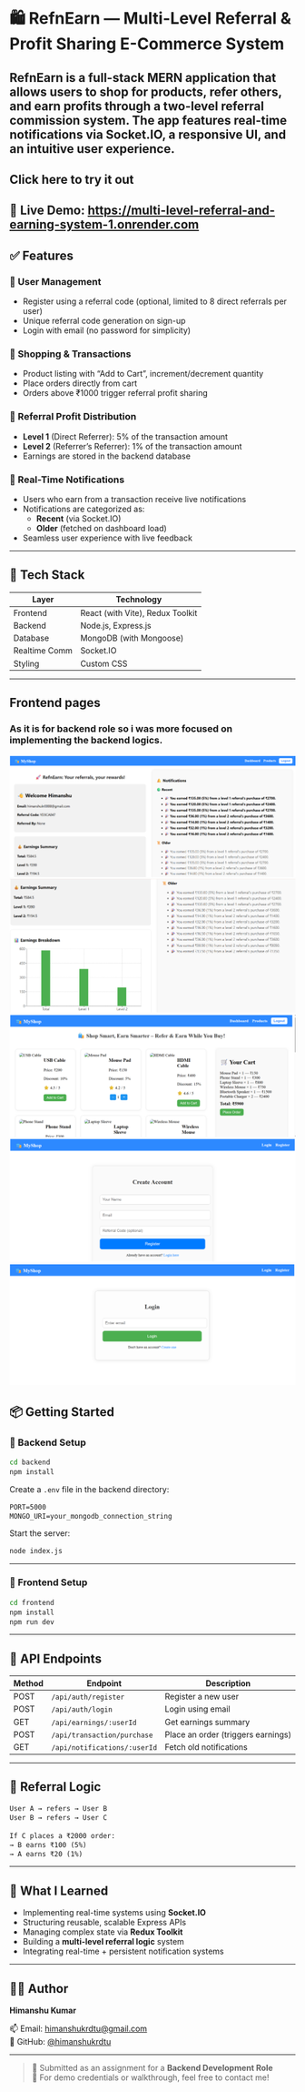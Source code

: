 # 🛍️ RefnEarn — Multi-Level Referral & Profit Sharing E-Commerce System

RefnEarn is a full-stack **MERN** application that allows users to shop for products, refer others, and earn profits through a **two-level referral commission system**. The app features real-time **notifications** via **Socket.IO**, a responsive UI, and an intuitive user experience.
---
## Click here to try it out
🔗 **Live Demo:** https://multi-level-referral-and-earning-system-1.onrender.com
---

## ✅ Features

### 👤 User Management
- Register using a referral code (optional, limited to 8 direct referrals per user)
- Unique referral code generation on sign-up
- Login with email (no password for simplicity)

### 🛒 Shopping & Transactions
- Product listing with “Add to Cart”, increment/decrement quantity
- Place orders directly from cart
- Orders above ₹1000 trigger referral profit sharing

### 💸 Referral Profit Distribution
- **Level 1** (Direct Referrer): 5% of the transaction amount
- **Level 2** (Referrer’s Referrer): 1% of the transaction amount
- Earnings are stored in the backend database

### 🔔 Real-Time Notifications
- Users who earn from a transaction receive live notifications
- Notifications are categorized as:
  - **Recent** (via Socket.IO)
  - **Older** (fetched on dashboard load)
- Seamless user experience with live feedback

---

## 🧱 Tech Stack

| Layer          | Technology                  |
|----------------|-----------------------------|
| Frontend       | React (with Vite), Redux Toolkit |
| Backend        | Node.js, Express.js         |
| Database       | MongoDB (with Mongoose)     |
| Realtime Comm  | Socket.IO                   |
| Styling        | Custom CSS                  |

---

##   Frontend pages

### As it is for backend role so i was more focused on implementing the backend logics.

![alt text](image.png)
![alt text](image-1.png)
![alt text](image-2.png)
![alt text](image-3.png)
![alt text](image-4.png)

## 📦 Getting Started

### 🔧 Backend Setup

```bash
cd backend
npm install
```

Create a `.env` file in the backend directory:

```env
PORT=5000
MONGO_URI=your_mongodb_connection_string
```

Start the server:

```bash
node index.js
```

---

### 🎨 Frontend Setup

```bash
cd frontend
npm install
npm run dev
```

---

## 🔗 API Endpoints

| Method | Endpoint                        | Description                           |
|--------|----------------------------------|---------------------------------------|
| POST   | `/api/auth/register`            | Register a new user                   |
| POST   | `/api/auth/login`               | Login using email                     |
| GET    | `/api/earnings/:userId`         | Get earnings summary                  |
| POST   | `/api/transaction/purchase`     | Place an order (triggers earnings)    |
| GET    | `/api/notifications/:userId`    | Fetch old notifications               |

---

## 🔄 Referral Logic

```
User A → refers → User B
User B → refers → User C

If C places a ₹2000 order:
→ B earns ₹100 (5%)
→ A earns ₹20 (1%)
```

---

## 🧠 What I Learned

- Implementing real-time systems using **Socket.IO**
- Structuring reusable, scalable Express APIs
- Managing complex state via **Redux Toolkit**
- Building a **multi-level referral logic** system
- Integrating real-time + persistent notification systems

---

## 👨‍💻 Author

**Himanshu Kumar**  
 
📫 Email: [himanshukrdtu@gmail.com](mailto:himanshukrdtu@gmail.com)  
🔗 GitHub: [@himanshukrdtu](https://github.com/himanshukrdtu)

---

> 📝 Submitted as an assignment for a **Backend Development Role**  
> 🧪 For demo credentials or walkthrough, feel free to contact me!
